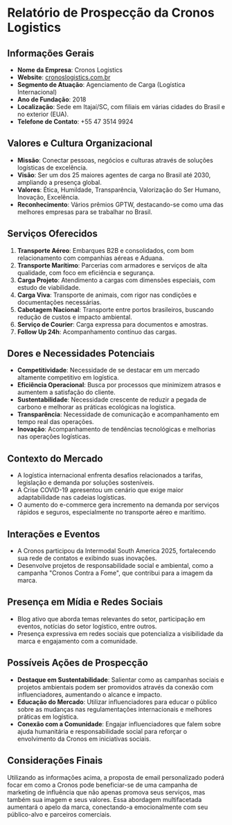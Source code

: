 # Relatório de Prospecção da Cronos Logistics

## Informações Gerais
- **Nome da Empresa**: Cronos Logistics
- **Website**: [cronoslogistics.com.br](http://www.cronoslogistics.com.br)
- **Segmento de Atuação**: Agenciamento de Carga (Logística Internacional)
- **Ano de Fundação**: 2018
- **Localização**: Sede em Itajaí/SC, com filiais em várias cidades do Brasil e no exterior (EUA).
- **Telefone de Contato**: +55 47 3514 9924

## Valores e Cultura Organizacional
- **Missão**: Conectar pessoas, negócios e culturas através de soluções logísticas de excelência.
- **Visão**: Ser um dos 25 maiores agentes de carga no Brasil até 2030, ampliando a presença global.
- **Valores**: Ética, Humildade, Transparência, Valorização do Ser Humano, Inovação, Excelência.
- **Reconhecimento**: Vários prêmios GPTW, destacando-se como uma das melhores empresas para se trabalhar no Brasil.

## Serviços Oferecidos
1. **Transporte Aéreo**: Embarques B2B e consolidados, com bom relacionamento com companhias aéreas e Aduana.
2. **Transporte Marítimo**: Parcerias com armadores e serviços de alta qualidade, com foco em eficiência e segurança.
3. **Carga Projeto**: Atendimento a cargas com dimensões especiais, com estudo de viabilidade.
4. **Carga Viva**: Transporte de animais, com rigor nas condições e documentações necessárias.
5. **Cabotagem Nacional**: Transporte entre portos brasileiros, buscando redução de custos e impacto ambiental.
6. **Serviço de Courier**: Carga expressa para documentos e amostras.
7. **Follow Up 24h**: Acompanhamento contínuo das cargas.

## Dores e Necessidades Potenciais
- **Competitividade**: Necessidade de se destacar em um mercado altamente competitivo em logística.
- **Eficiência Operacional**: Busca por processos que minimizem atrasos e aumentem a satisfação do cliente.
- **Sustentabilidade**: Necessidade crescente de reduzir a pegada de carbono e melhorar as práticas ecológicas na logística.
- **Transparência**: Necessidade de comunicação e acompanhamento em tempo real das operações.
- **Inovação**: Acompanhamento de tendências tecnológicas e melhorias nas operações logísticas.

## Contexto do Mercado
- A logística internacional enfrenta desafios relacionados a tarifas, legislação e demanda por soluções sosteníveis.
- A Crise COVID-19 apresentou um cenário que exige maior adaptabilidade nas cadeias logísticas.
- O aumento do e-commerce gera incremento na demanda por serviços rápidos e seguros, especialmente no transporte aéreo e marítimo.

## Interações e Eventos
- A Cronos participou da Intermodal South America 2025, fortalecendo sua rede de contatos e exibindo suas inovações.
- Desenvolve projetos de responsabilidade social e ambiental, como a campanha "Cronos Contra a Fome", que contribui para a imagem da marca.

## Presença em Mídia e Redes Sociais
- Blog ativo que aborda temas relevantes do setor, participação em eventos, notícias do setor logístico, entre outros.
- Presença expressiva em redes sociais que potencializa a visibilidade da marca e engajamento com a comunidade.

## Possíveis Ações de Prospecção
- **Destaque em Sustentabilidade**: Salientar como as campanhas sociais e projetos ambientais podem ser promovidos através da conexão com influenciadores, aumentando o alcance e impacto.
- **Educação do Mercado**: Utilizar influenciadores para educar o público sobre as mudanças nas regulamentações internacionais e melhores práticas em logística.
- **Conexão com a Comunidade**: Engajar influenciadores que falem sobre ajuda humanitária e responsabilidade social para reforçar o envolvimento da Cronos em iniciativas sociais.

## Considerações Finais
Utilizando as informações acima, a proposta de email personalizado poderá focar em como a Cronos pode beneficiar-se de uma campanha de marketing de influência que não apenas promova seus serviços, mas também sua imagem e seus valores. Essa abordagem multifacetada aumentará o apelo da marca, conectando-a emocionalmente com seu público-alvo e parceiros comerciais.